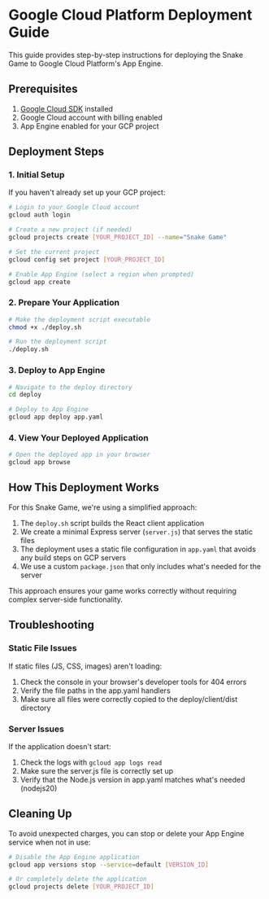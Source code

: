 # Google Cloud Platform Deployment Guide

This guide provides step-by-step instructions for deploying the Snake Game to Google Cloud Platform's App Engine.

## Prerequisites

1. [Google Cloud SDK](https://cloud.google.com/sdk/docs/install) installed
2. Google Cloud account with billing enabled
3. App Engine enabled for your GCP project

## Deployment Steps

### 1. Initial Setup

If you haven't already set up your GCP project:

```bash
# Login to your Google Cloud account
gcloud auth login

# Create a new project (if needed)
gcloud projects create [YOUR_PROJECT_ID] --name="Snake Game"

# Set the current project
gcloud config set project [YOUR_PROJECT_ID]

# Enable App Engine (select a region when prompted)
gcloud app create
```

### 2. Prepare Your Application

```bash
# Make the deployment script executable
chmod +x ./deploy.sh

# Run the deployment script
./deploy.sh
```

### 3. Deploy to App Engine

```bash
# Navigate to the deploy directory
cd deploy

# Deploy to App Engine
gcloud app deploy app.yaml
```

### 4. View Your Deployed Application

```bash
# Open the deployed app in your browser
gcloud app browse
```

## How This Deployment Works

For this Snake Game, we're using a simplified approach:

1. The `deploy.sh` script builds the React client application
2. We create a minimal Express server (`server.js`) that serves the static files
3. The deployment uses a static file configuration in `app.yaml` that avoids any build steps on GCP servers
4. We use a custom `package.json` that only includes what's needed for the server

This approach ensures your game works correctly without requiring complex server-side functionality.

## Troubleshooting

### Static File Issues

If static files (JS, CSS, images) aren't loading:

1. Check the console in your browser's developer tools for 404 errors
2. Verify the file paths in the app.yaml handlers
3. Make sure all files were correctly copied to the deploy/client/dist directory

### Server Issues

If the application doesn't start:

1. Check the logs with `gcloud app logs read`
2. Make sure the server.js file is correctly set up
3. Verify that the Node.js version in app.yaml matches what's needed (nodejs20)

## Cleaning Up

To avoid unexpected charges, you can stop or delete your App Engine service when not in use:

```bash
# Disable the App Engine application
gcloud app versions stop --service=default [VERSION_ID]

# Or completely delete the application
gcloud projects delete [YOUR_PROJECT_ID]
```